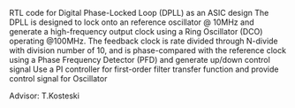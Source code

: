 RTL code for Digital Phase-Locked Loop (DPLL) as an ASIC design
The DPLL is designed to lock onto an reference oscillator @ 10MHz and generate a high-frequency output clock using a Ring Oscillator (DCO) operating @100MHz.
The feedback clock is rate divided through N-divide with division number of 10, and is phase-compared with the reference clock using a Phase Frequency Detector (PFD) and generate up/down control signal
Use a PI controller for first-order filter transfer function and provide control signal for Oscillator

Advisor: T.Kosteski
